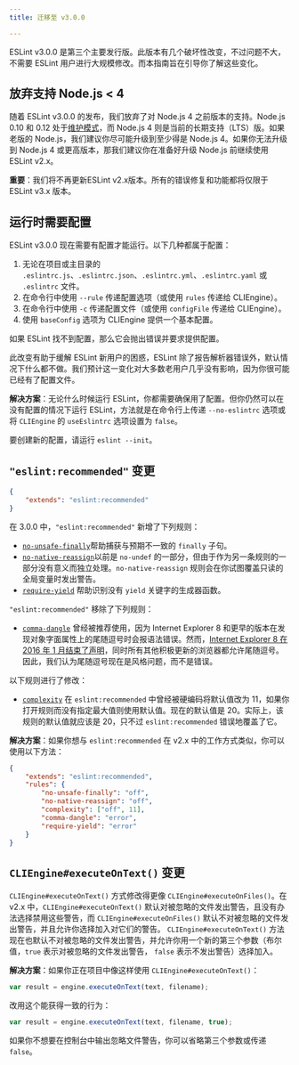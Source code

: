 ```yaml
---
title: 迁移至 v3.0.0

---
```


ESLint v3.0.0 是第三个主要发行版。此版本有几个破坏性改变，不过问题不大，不需要 ESLint 用户进行大规模修改。而本指南旨在引导你了解这些变化。

## 放弃支持 Node.js < 4

随着 ESLint v3.0.0 的发布，我们放弃了对 Node.js 4 之前版本的支持。Node.js 0.10 和 0.12 处于[维护模式](https://github.com/nodejs/Release)，而 Node.js 4 则是当前的长期支持（LTS）版。如果老版的 Node.js，我们建议你尽可能升级到至少得是 Node.js 4。如果你无法升级到 Node.js 4 或更高版本，那我们建议你在准备好升级 Node.js 前继续使用 ESLint v2.x。

**重要**：我们将不再更新ESLint v2.x版本。所有的错误修复和功能都将仅限于 ESLint v3.x 版本。

## 运行时需要配置

ESLint v3.0.0 现在需要有配置才能运行。以下几种都属于配置：

1. 无论在项目或主目录的 `.eslintrc.js`、`.eslintrc.json`、`.eslintrc.yml`、`.eslintrc.yaml` 或 `.eslintrc` 文件。
2. 在命令行中使用 `--rule` 传递配置选项（或使用 `rules` 传递给 CLIEngine）。
3. 在命令行中使用 `-c` 传递配置文件（或使用 `configFile` 传递给 CLIEngine）。
4. 使用 `baseConfig` 选项为 CLIEngine 提供一个基本配置。

如果 ESLint 找不到配置，那么它会抛出错误并要求提供配置。

此改变有助于缓解 ESLint 新用户的困惑，ESLint 除了报告解析器错误外，默认情况下什么都不做。我们预计这一变化对大多数老用户几乎没有影响，因为你很可能已经有了配置文件。

**解决方案**：无论什么时候运行 ESLint，你都需要确保用了配置。但你仍然可以在没有配置的情况下运行 ESLint，方法就是在命令行上传递 `--no-eslintrc` 选项或将 `CLIEngine` 的 `useEslintrc` 选项设置为 `false`。

要创建新的配置，请运行 `eslint --init`。

## `"eslint:recommended"` 变更

```json
{
    "extends": "eslint:recommended"
}
```

在 3.0.0 中，`"eslint:recommended"` 新增了下列规则：

* [`no-unsafe-finally`](../rules/no-unsafe-finally)帮助捕获与预期不一致的 `finally` 子句。
* [`no-native-reassign`](../rules/no-native-reassign)以前是 `no-undef` 的一部分，但由于作为另一条规则的一部分没有意义而独立处理。`no-native-reassign` 规则会在你试图覆盖只读的全局变量时发出警告。
* [`require-yield`](../rules/require-yield) 帮助识别没有 `yield` 关键字的生成器函数。

`"eslint:recommended"` 移除了下列规则：

* [`comma-dangle`](../rules/comma-dangle) 曾经被推荐使用，因为 Internet Explorer 8 和更早的版本在发现对象字面属性上的尾随逗号时会报语法错误。然而，[Internet Explorer 8 在 2016 年 1 月结束了声明](https://www.microsoft.com/en-us/WindowsForBusiness/End-of-IE-support)，同时所有其他积极更新的浏览器都允许尾随逗号。因此，我们认为尾随逗号现在是风格问题，而不是错误。

以下规则进行了修改：

* [`complexity`](../rules/complexity) 在 `eslint:recommended` 中曾经被硬编码将默认值改为 11，如果你打开规则而没有指定最大值则使用默认值。现在的默认值是 20。实际上，该规则的默认值就应该是 20，只不过 `eslint:recommended` 错误地覆盖了它。

**解决方案**：如果你想与 `eslint:recommended` 在 v2.x 中的工作方式类似，你可以使用以下方法：

```json
{
    "extends": "eslint:recommended",
    "rules": {
        "no-unsafe-finally": "off",
        "no-native-reassign": "off",
        "complexity": ["off", 11],
        "comma-dangle": "error",
        "require-yield": "error"
    }
}
```

## `CLIEngine#executeOnText()` 变更

`CLIEngine#executeOnText()` 方式修改得更像 `CLIEngine#executeOnFiles()`。在 v2.x 中，`CLIEngine#executeOnText()` 默认对被忽略的文件发出警告，且没有办法选择禁用这些警告，而 `CLIEngine#executeOnFiles()` 默认不对被忽略的文件发出警告，并且允许你选择加入对它们的警告。 `CLIEngine#executeOnText()` 方法现在也默认不对被忽略的文件发出警告，并允许你用一个新的第三个参数（布尔值，`true` 表示对被忽略的文件发出警告， `false` 表示不发出警告）选择加入。

**解决方案**：如果你正在项目中像这样使用 `CLIEngine#executeOnText()`：

```js
var result = engine.executeOnText(text, filename);
```

改用这个能获得一致的行为：

```js
var result = engine.executeOnText(text, filename, true);
```

如果你不想要在控制台中输出忽略文件警告，你可以省略第三个参数或传递 `false`。
